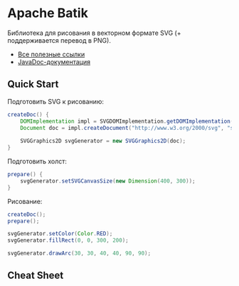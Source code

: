 # Apache Batik

Библиотека для рисования в векторном формате SVG (+ поддерживается перевод в PNG).

* [Все полезные ссылки](https://xmlgraphics.apache.org/batik/using/)
* [JavaDoc-документация](https://xmlgraphics.apache.org/batik/javadoc/)

## Quick Start

Подготовить SVG к рисованию:

```java
createDoc() {
    DOMImplementation impl = SVGDOMImplementation.getDOMImplementation();
    Document doc = impl.createDocument("http://www.w3.org/2000/svg", "svg", null);
    
    SVGGraphics2D svgGenerator = new SVGGraphics2D(doc);
}
```

Подготовить холст:

```java
prepare() {
    svgGenerator.setSVGCanvasSize(new Dimension(400, 300));
}
```

Рисование:

```java
createDoc();
prepare();

svgGenerator.setColor(Color.RED);
svgGenerator.fillRect(0, 0, 300, 200); 

svgGenerator.drawArc(30, 30, 40, 40, 90, 90);
```

## Cheat Sheet
